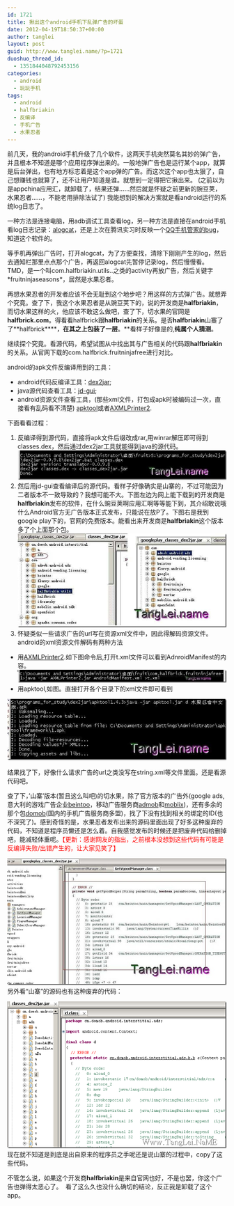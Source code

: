 ```yaml
---
id: 1721
title: 揪出这个android手机下乱弹广告的坏蛋
date: 2012-04-19T18:50:37+00:00
author: tanglei
layout: post
guid: http://www.tanglei.name/?p=1721
duoshuo_thread_id:
  - 1351844048792453156
categories:
  - android
  - 玩玩手机
tags:
  - android
  - halfbriakin
  - 反编译
  - 手机广告
  - 水果忍者
---
```

前几天，我的android手机升级了几个软件，这两天手机突然莫名其妙的弹广告，并且根本不知道是哪个应用程序弹出来的。一般地弹广告也是运行某个app，就算是后台弹出，也有地方标志着是这个app弹的广告。而这次这个app也太狠了，自己想赚钱也就算了，还不让用户知道是谁。就想到一定得把它揪出来。 (之前以为是appchina应用汇，就卸载了，结果还弹……然后就是怀疑之前更新的豌豆荚，水果忍者……，不能老用排除法试了) 我能想到的解决方案就是看android运行的系统log日志了。

一种方法是连接电脑，用adb调试工具查看log，另一种方法是直接在android手机看log日志记录：[alogcat](http://code.google.com/p/alogcat/)，还是上次在腾讯实习时反映一个[QQ手机管家的bug](/blog/qq-mobile-secure-manager-feedback.html)，知道这个软件的。

等手机再弹出广告时，打开alogcat，为了方便查找，清除下刚刚产生的log，然后去通知栏那里点点那个广告，再返回alogcat先暂停记录log，然后慢慢看。TMD，是一个叫com.halfbriakin.utils..之类的activity再放广告，然后关键字\*fruitninjaseasons\*，居然是水果忍者。

再想水果忍者的开发者应该不会无耻到这个地步吧？用这样的方式弹广告。就想弄个究竟。查了下，我这个水果忍者是从豌豆荚下的，说的开发商是**halfbriakin**，而切水果这样的火，他应该不敢这么做吧，查了下，切水果的官网是**halfbrick.com**。得看看halfbrick跟**halfbriakin**的关系。是否**halfbriakin**山寨了了**halfbrick****，**在其之上包装了一层**。**看样子好像是的,**纯属个人猜测**。

继续探个究竟。看源代码，希望试图从中找出其与广告相关的代码跟**halfbriakin**的关系。从官网下载的com.halfbrick.fruitninjafree进行对比。

android的apk文件反编译用到的工具：

  * android代码反编译工具：<a href="http://code.google.com/p/dex2jar/" target="_blank">dex2jar</a>;
  * java源代码查看工具：[jd-gui](http://java.decompiler.free.fr/jd-gui/downloads/jd-gui-0.3.3.windows.zip);
  * android资源文件查看工具，(那些xml文件，打包成apk时被编码过一次，直接看有乱码看不清楚) <a href="http://code.google.com/p/android-apktool/" target="_blank">apktool</a>或者<a href="http://ishare.iask.sina.com.cn/f/19218022.html" target="_blank">AXMLPrinter2</a>.

下面看看过程：

  1. 反编译得到源代码，直接将apk文件后缀改成rar,用winrar解压即可得到classes.dex，然后通过dex2jar工具就能得到java的源代码。[<img title="apk反编译dex2jar" src="/wp-content/uploads/2012/04/dex2jar_thumb.jpg" alt="apk反编译dex2jar"  />](/wp-content/uploads/2012/04/dex2jar.jpg)
  2. 然后用jd-gui查看编译后的源代码。看样子好像确实是山寨的，不过可能因为二者版本不一致导致的？我想可能不大。下图左边为网上能下载到的开发商是**halfbriakin**发布的软件，在什么豌豆荚啊应用汇啊等等能下到，其介绍敢说哦什么Android官方无广告版本正式发布，只能说在放P了。下图右是我到google play下的，官网的免费版本。能看出来开发商是**halfbriakin**这个版本多了个上面那个包。[<img title="fruitninjafree广告" src="/wp-content/uploads/2012/04/fruitninjafree_thumb.jpg" alt="fruitninjafree广告"  data-pinit="registered" />](/wp-content/uploads/2012/04/fruitninjafree.jpg)
  3. 怀疑类似一些请求广告的url写在资源xml文件中，因此得解码资源文件。android的xml资源文件解码有两种方法

  * 用<a href="http://ishare.iask.sina.com.cn/f/19218022.html" target="_blank">AXMLPrinter2</a>.如下图命令后,打开t.xml文件可以看到AdnroidManifest的内容。<img title="android反编译资源xml文件" src="/wp-content/uploads/2012/04/androidxml_thumb.jpg" alt="android反编译资源xml文件"  />
  * 用apktool,如图。直接打开各个目录下的xml文件即可看到

[<img title="android资源文件反编译apktool" src="/wp-content/uploads/2012/04/androidapktool_thumb.jpg" alt="android资源文件反编译apktool"  data-pinit="registered" />](/wp-content/uploads/2012/04/androidapktool.jpg)

结果找了下，好像什么请求广告的url之类没写在string.xml等文件里面。还是看源代码吧。

查了下，’山寨’版本(暂且这么叫吧)的切水果，除了官方版本的广告外(google ads,意大利的游戏广告企业<a href="http://www.beintoo.com" target="_blank">beintoo</a>，移动广告服务商<a href="www.admob.com/A" target="_blank">admob</a>和<a href="www.mobclix.com" target="_blank">moblix</a>)，还有多余的那个包<a href="www.domob.cn/" target="_blank">domob</a>(国内的手机广告服务商多盟)，找了下没有找到相关的绑定的ID(也不深究了)。感到奇怪的是，水果忍者发布出来的源码里面出现了好多这种废弃的代码，不知道是程序员懒还是怎么着。自我感觉发布的时候还是把废弃代码给删掉吧，能减轻体重呢。<span style="color: #ff0000;">【更新：感谢网友的指出，之前根本没想到这些代码有可能是反编译失败/出错产生的，让大家见笑了】</span>

[<img title="切水果程序员废弃代码" src="/wp-content/uploads/2012/04/thumb.jpg" alt="切水果程序员废弃代码"  data-pinit="registered" />](/wp-content/uploads/2012/04/4acb83313de3.jpg)另外看“山寨”的源码也有这种废弃的代码：

[<img title="水果忍着恶心代码恶心广告" src="/wp-content/uploads/2012/04/image_thumb1.png" alt="水果忍着恶心代码恶心广告"  data-pinit="registered" />](/wp-content/uploads/2012/04/image1.png)现在就不知道是到底是出自原来的程序员之手呢还是说山寨的过程中，copy了这些代码。

不管怎么说，如果这个开发商**halfbriakin**是来自官网也好，不是也罢，你这个广告也弹得太恶心了。  看了这么久也没什么确切的结论，反正我是卸载了这个app。
